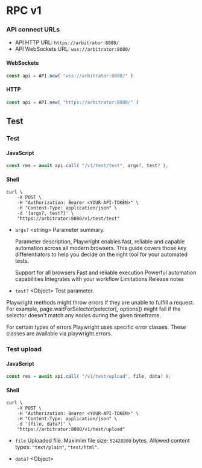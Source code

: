 # RPC v1

### API connect URLs

-   API HTTP URL: `https://arbitrator:8080/`
-   API WebSockets URL: `wss://arbitrator:8080/`

<!-- tabs:start -->

#### **WebSockets**

<!-- prettier-ignore -->
```javascript
const api = API.new( "wss://arbitrator:8080/" )
```

#### **HTTP**

<!-- prettier-ignore -->
```javascript
const api = API.new( "https://arbitrator:8080/" )
```

<!-- tabs:end -->

## Test

### Test

<!-- tabs:start -->

#### **JavaScript**

<!-- prettier-ignore -->
```javascript
const res = await api.call( "/v1/test/test", args?, test? );
```

#### **Shell**

<!-- prettier-ignore -->
```shell
curl \
    -X POST \
    -H "Authorization: Bearer <YOUR-API-TOKEN>" \
    -H "Content-Type: application/json" \
    -d '[args?, test?]' \
    "https://arbitrator:8080/v1/test/test"
```

<!-- tabs:end -->

-   `args?` <string\> Parameter summary.

    Parameter description, Playwright enables fast, reliable and capable automation across all modern browsers. This guide covers those key differentiators to help you decide on the right tool for your automated tests.

    Support for all browsers
    Fast and reliable execution
    Powerful automation capabilities
    Integrates with your workflow
    Limitations
    Release notes

-   `test?` <Object\> Test parameter.

Playwright methods might throw errors if they are unable to fulfill a request. For example, page.waitForSelector(selector[, options]) might fail if the selector doesn't match any nodes during the given timeframe.

For certain types of errors Playwright uses specific error classes. These classes are available via playwright.errors.

### Test upload

<!-- tabs:start -->

#### **JavaScript**

<!-- prettier-ignore -->
```javascript
const res = await api.call( "/v1/test/upload", file, data? );
```

#### **Shell**

<!-- prettier-ignore -->
```shell
curl \
    -X POST \
    -H "Authorization: Bearer <YOUR-API-TOKEN>" \
    -H "Content-Type: application/json" \
    -d '[file, data?]' \
    "https://arbitrator:8080/v1/test/upload"
```

<!-- tabs:end -->

-   `file` <File> Uploaded file. Maximim file size: `52428800` bytes. Allowed content types: `"text/plain"`, `"text/html"`.

-   `data?` <Object\>
